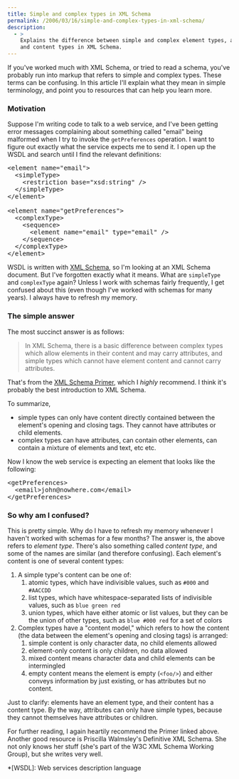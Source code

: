 ```yaml
---
title: Simple and complex types in XML Schema
permalink: /2006/03/16/simple-and-complex-types-in-xml-schema/
description:
  - >
    Explains the difference between simple and complex element types, and element
    and content types in XML Schema.
---
```

If you've worked much with XML Schema, or tried to read a schema, you've probably run into markup that refers to simple and complex types. These terms can be confusing. In this article I'll explain what they mean in simple terminology, and point you to resources that can help you learn more.

### Motivation

Suppose I'm writing code to talk to a web service, and I've been getting error messages complaining about something called "email" being malformed when I try to invoke the `getPreferences` operation. I want to figure out exactly what the service expects me to send it. I open up the WSDL and search until I find the relevant definitions:

<pre>&lt;element name="email"&gt;
  &lt;simpleType&gt;
    &lt;restriction base="xsd:string" /&gt;
  &lt;/simpleType&gt;
&lt;/element&gt;

&lt;element name="getPreferences"&gt;
  &lt;complexType&gt;
    &lt;sequence&gt;
      &lt;element name="email" type="email" /&gt;
    &lt;/sequence&gt;
  &lt;/complexType&gt;
&lt;/element&gt;</pre>

WSDL is written with [XML Schema][1], so I'm looking at an XML Schema document. But I've forgotten exactly what it means. What are `simpleType` and `complexType` again? Unless I work with schemas fairly frequently, I get confused about this (even though I've worked with schemas for many years). I always have to refresh my memory.

### The simple answer

The most succinct answer is as follows:

<blockquote cite="http://www.w3.org/TR/xmlschema-0/#DefnDeclars">
  <p>
    In XML Schema, there is a basic difference between complex types which allow elements in their content and may carry attributes, and simple types which cannot have element content and cannot carry attributes.
  </p>
</blockquote>

That's from the [XML Schema Primer][2], which I *highly* recommend. I think it's probably the best introduction to XML Schema.

To summarize,

*   simple types can only have content directly contained between the element's opening and closing tags. They cannot have attributes or child elements.
*   complex types can have attributes, can contain other elements, can contain a mixture of elements and text, etc etc.

Now I know the web service is expecting an element that looks like the following:

<pre>&lt;getPreferences&gt;
  &lt;email&gt;john@nowhere.com&lt;/email&gt;
&lt;/getPreferences&gt;</pre>

### So why am I confused?

This is pretty simple. Why do I have to refresh my memory whenever I haven't worked with schemas for a few months? The answer is, the above refers to *element type*. There's also something called *content type*, and some of the names are similar (and therefore confusing). Each element's content is one of several content types:

1.  A simple type's content can be one of: 
    1.  atomic types, which have indivisible values, such as `#000` and `#AACCDD`
    2.  list types, which have whitespace-separated lists of indivisible values, such as `blue green red`
    3.  union types, which have either atomic or list values, but they can be the union of other types, such as `blue #000 red` for a set of colors
2.  Complex types have a "content model," which refers to how the content (the data between the element's opening and closing tags) is arranged: 
    1.  simple content is only character data, no child elements allowed
    2.  element-only content is only children, no data allowed
    3.  mixed content means character data and child elements can be intermingled
    4.  empty content means the element is empty (`<foo/>`) and either conveys information by just existing, or has attributes but no content.

Just to clarify: elements have an element type, and their content has a content type. By the way, attributes can only have simple types, because they cannot themselves have attributes or children.

For further reading, I again heartily recommend the Primer linked above. Another good resource is Priscilla Walmsley's <span class="title">Definitive XML Schema</span>. She not only knows her stuff (she's part of the W3C XML Schema Working Group), but she writes very well.

 *[WSDL]: Web services description language

 [1]: http://www.w3.org/XML/Schema
 [2]: http://www.w3.org/TR/xmlschema-0/
